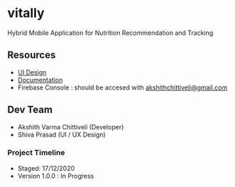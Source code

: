 # vitally

Hybrid Mobile Application for Nutrition Recommendation and Tracking

## Resources

- [UI Design](https://www.figma.com/file/kL6xre0wkALETQdOnQ7F1m/Vitally_Major_Project?node-id=0%3A1)
- [Documentation](https://www.notion.so/akshithchittiveli/Vitally-5a662c939b844c419ecbb0557570f8c7)
- Firebase Console : should be accesed with akshithchittiveli@gmail.com

## Dev Team

- Akshith Varma Chittiveli (Developer)
- Shiva Prasad (UI / UX Design)

### Project Timeline

- Staged: 17/12/2020
- Version 1.0.0 : In Progress
